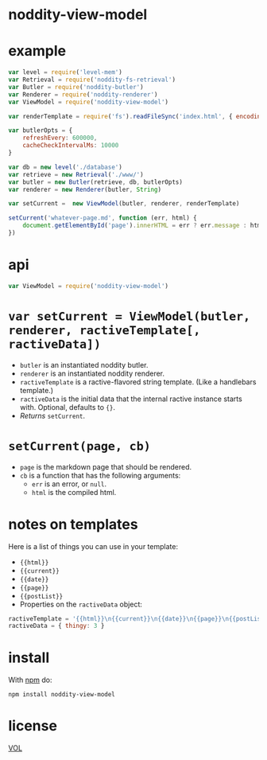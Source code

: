 noddity-view-model
=========

# example

```js
var level = require('level-mem')
var Retrieval = require('noddity-fs-retrieval')
var Butler = require('noddity-butler')
var Renderer = require('noddity-renderer')
var ViewModel = require('noddity-view-model')

var renderTemplate = require('fs').readFileSync('index.html', { encoding:'utf8' })

var butlerOpts = {
	refreshEvery: 600000,
	cacheCheckIntervalMs: 10000
}

var db = new level('./database')
var retrieve = new Retrieval('./www/')
var butler = new Butler(retrieve, db, butlerOpts)
var renderer = new Renderer(butler, String)

var setCurrent =  new ViewModel(butler, renderer, renderTemplate)

setCurrent('whatever-page.md', function (err, html) {
	document.getElementById('page').innerHTML = err ? err.message : html
})
```

# api

```js
var ViewModel = require('noddity-view-model')
```

# `var setCurrent = ViewModel(butler, renderer, ractiveTemplate[, ractiveData])`

- `butler` is an instantiated noddity butler.
- `renderer` is an instantiated noddity renderer.
- `ractiveTemplate` is a ractive-flavored string template. (Like a handlebars template.)
- `ractiveData` is the initial data that the internal ractive instance starts with. Optional, defaults to `{}`.
- *Returns* `setCurrent`.

# `setCurrent(page, cb)`

- `page` is the markdown page that should be rendered.
- `cb` is a function that has the following arguments:
	- `err` is an error, or `null`.
	- `html` is the compiled html.

# notes on templates

Here is a list of things you can use in your template:

- `{{html}}`
- `{{current}}`
- `{{date}}`
- `{{page}}`
- `{{postList}}`
- Properties on the `ractiveData` object:

```js
ractiveTemplate = '{{html}}\n{{current}}\n{{date}}\n{{page}}\n{{postList}}\n{{thingy}}'
ractiveData = { thingy: 3 }
```


# install

With [npm](http://nodejs.org/download) do:

	npm install noddity-view-model

# license

[VOL](http://veryopenlicense.com)
